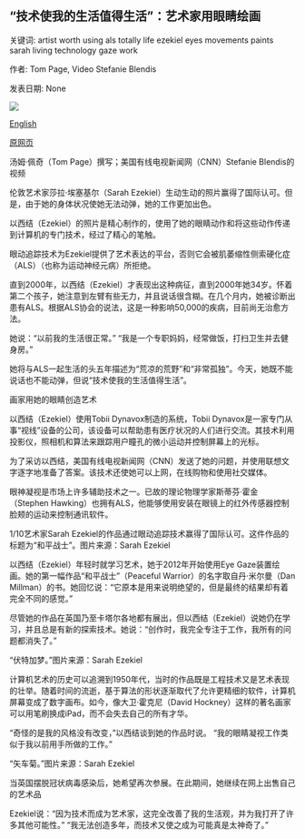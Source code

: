 ## “技术使我的生活值得生活”：艺术家用眼睛绘画

关键词: artist worth using als totally life ezekiel eyes movements paints sarah living technology gaze work

作者: Tom Page, Video Stefanie Blendis

发表日期: None

![](https://cdn.cnn.com/cnnnext/dam/assets/200714173428-sarah-ezekiel-thumb-super-tease.jpg)

[English](%27Technology%20has%20made%20my%20life%20worth%20living%27%3A%20Artist%20paints%20with%20her%20eyes.md)

[原网页](https://edition.cnn.com/style/article/sarah-ezekiel-artist-als-eye-gaze-spc-intl/index.html)

汤姆·佩奇（Tom Page）撰写；美国有线电视新闻网（CNN）Stefanie Blendis的视频

伦敦艺术家莎拉·埃塞基尔（Sarah Ezekiel）生动生动的照片赢得了国际认可。但是，由于她的身体状况使她无法动弹，她的工作更加出色。

以西结（Ezekiel）的照片是精心制作的，使用了她的眼睛动作和将这些动作传递到计算机的专门技术，经过了精心的笔触。

眼动追踪技术为Ezekiel提供了艺术表达的平台，否则它会被肌萎缩性侧索硬化症（ALS）（也称为运动神经元病）所拒绝。

直到2000年，以西结（Ezekiel）才表现出这种病征，直到2000年她34岁。怀着第二个孩子，她注意到左臂有些无力，并且说话很含糊。在几个月内，她被诊断出患有ALS。根据ALS协会的说法，这是一种影响50,000的疾病，目前尚无治愈方法。

她说：“以前我的生活很正常。” “我是一个专职妈妈，经常做饭，打扫卫生并去健身房。”

她将与ALS一起生活的头五年描述为“荒凉的荒野”和“非常孤独”。今天，她既不能说话也不能动弹，但说“技术使我的生活值得生活”。

画家用她的眼睛创造艺术

以西结（Ezekiel）使用Tobii Dynavox制造的系统，Tobii Dynavox是一家专门从事“视线”设备的公司，该设备可以帮助患有医疗状况的人们进行交流。其技术利用投影仪，照相机和算法来跟踪用户瞳孔的微小运动并控制屏幕上的光标。

为了采访以西结，美国有线电视新闻网（CNN）发送了她的问题，并使用联想文字逐字地准备了答案。该技术还使她可以上网，在线购物和使用社交媒体。

眼神凝视是市场上许多辅助技术之一。已故的理论物理学家斯蒂芬·霍金（Stephen Hawking）也拥有ALS，他能够使用安装在眼镜上的红外传感器控制脸颊的运动来控制通讯软件。



















1/10艺术家Sarah Ezekiel的作品通过眼动追踪技术赢得了国际认可。这件作品的标题为“和平战士”。图片来源：Sarah Ezekiel

以西结（Ezekiel）年轻时就学习艺术，她于2012年开始使用Eye Gaze装置绘画。她的第一幅作品“和平战士”（Peaceful Warrior）的名字取自丹·米尔曼（Dan Millman）的书。她回忆说：“它原本是用来说明绝望的，但是最终的结果却有着完全不同的感觉。”

尽管她的作品在英国乃至卡塔尔各地都有展出，但以西结（Ezekiel）说她仍在学习，并且总是有新的探索技术。她说：“创作时，我完全专注于工作，我所有的问题都消失了。”

“伏特加梦。”图片来源：Sarah Ezekiel

计算机艺术的历史可以追溯到1950年代，当时的作品既是工程技术又是艺术表现的壮举。随着时间的流逝，基于算法的形状逐渐取代了允许更精细的软件，计算机屏幕变成了数字画布。如今，像大卫·霍克尼（David Hockney）这样的著名画家可以用笔刷换成iPad，而不会失去自己的所有才华。

“奇怪的是我的风格没有改变，”以西结谈到她的作品时说。 “我的眼睛凝视工作类似于我以前用手所做的工作。”

“矢车菊。”图片来源：Sarah Ezekiel

当英国摆脱冠状病毒感染后，她希望再次参展。在此期间，她继续在网上出售自己的艺术品

Ezekiel说：“因为技术而成为艺术家，这完全改善了我的生活观，并为我打开了许多其他可能性。” “我无法创造多年，而技术又使之成为可能真是太神奇了。”